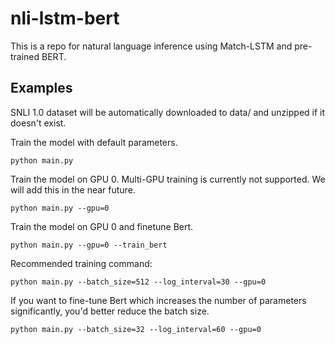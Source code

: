 # nli-lstm-bert
This is a repo for natural language inference using Match-LSTM and pre-trained BERT.


## Examples
SNLI 1.0 dataset will be automatically downloaded to data/ and unzipped if it doesn't exist.


Train the model with default parameters.
```
python main.py
```

Train the model on GPU 0. Multi-GPU training is currently not supported. We will add this in the near future.

```
python main.py --gpu=0
```

Train the model on GPU 0 and finetune Bert.

```
python main.py --gpu=0 --train_bert
```

Recommended training command:

```
python main.py --batch_size=512 --log_interval=30 --gpu=0
```

If you want to fine-tune Bert which increases the number of parameters significantly, you'd better reduce the batch size.
```
python main.py --batch_size=32 --log_interval=60 --gpu=0
```